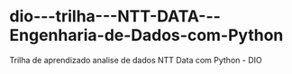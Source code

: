 # dio---trilha---NTT-DATA---Engenharia-de-Dados-com-Python
Trilha de aprendizado analise de dados NTT Data com Python - DIO
